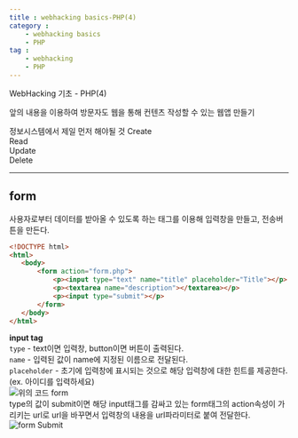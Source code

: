 ```yaml
---
title : webhacking basics-PHP(4)
category :
    - webhacking basics
    - PHP
tag :
    - webhacking
    - PHP
---
```

WebHacking 기초 - PHP(4)

앞의 내용을 이용하여 방문자도 웹을 통해 컨텐츠 작성할 수 있는 웹앱 만들기


정보시스템에서 제일 먼저 해야될 것
Create  
Read  
Update  
Delete  

---

## form
 사용자로부터 데이터를 받아올 수 있도록 하는 태그를 이용해 입력창을 만들고, 전송버튼을 만든다.

 ```html
 <!DOCTYPE html>
 <html>
    <body>
        <form action="form.php">
            <p><input type="text" name="title" placeholder="Title"></p>
            <p><textarea name="description"></textarea></p>
            <p><input type="submit"></p>
        </form>
    </body>
 </html>
 ```
 **input tag**  
 `type` - text이면 입력창, button이면 버튼이 출력된다.  
 `name` - 입력된 값이 name에 지정된 이름으로 전달된다.  
 `placeholder` - 초기에 입력창에 표시되는 것으로 해당 입력창에 대한 힌트를 제공한다.(ex. 아이디를 입력하세요)  
 ![위의 코드 form](/TIL/assets/images/form.PNG)  
 type의 값이 submit이면 해당 input태그를 감싸고 있는 form태그의 action속성이 가리키는 url로 url을 바꾸면서 입력창의 내용을 url파라미터로 붙여 전달한다.  
 ![form Submit](/TIL/assets/images/formSubmit.PNG)
